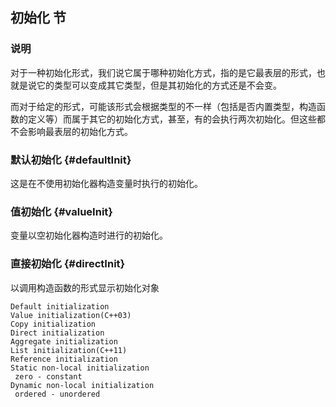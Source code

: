 ## 初始化 节

### 说明
对于一种初始化形式，我们说它属于哪种初始化方式，指的是它最表层的形式，也就是说它的类型可以变成其它类型，但是其初始化的方式还是不会变。

而对于给定的形式，可能该形式会根据类型的不一样（包括是否内置类型，构造函数的定义等）而属于其它的初始化方式，甚至，有的会执行两次初始化。但这些都不会影响最表层的初始化方式。

### 默认初始化 {#defaultInit}
这是在不使用初始化器构造变量时执行的初始化。

### 值初始化 {#valueInit}
变量以空初始化器构造时进行的初始化。

### 直接初始化 {#directInit}
以调用构造函数的形式显示初始化对象


```
Default initialization
Value initialization(C++03)
Copy initialization
Direct initialization
Aggregate initialization
List initialization(C++11)
Reference initialization
Static non-local initialization 
 zero - constant
Dynamic non-local initialization
 ordered - unordered
```